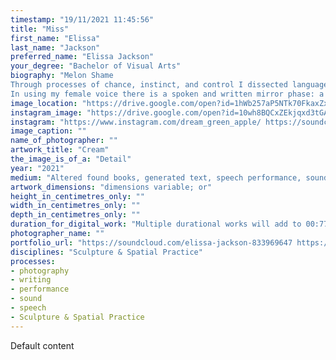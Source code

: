 ```yaml
---
timestamp: "19/11/2021 11:45:56"
title: "Miss"
first_name: "Elissa"
last_name: "Jackson"
preferred_name: "Elissa Jackson"
your_degree: "Bachelor of Visual Arts"
biography: "Melon Shame 
Through processes of chance, instinct, and control I dissected language through fictional texts written by male authors about female subjects into narrative strings and loops generating further texts of varied coherence. The meanings stay ambiguous which creates the insular malleability. There is a genealogy of texts informing further texts as they interact with each other creating an interrelated sense, to taste words and see thoughts in a shifting spectrum becoming an expanded synaesthesia. Conceptual cognates and sense cognates are generated through the materiality of language and selection of written flavours. The works live in oscillating physical, mental, aural, and digital spaces, and these mediums become spaces are transmuted.  
In using my female voice there is a spoken and written mirror phase: a female voice performing text generated from male authors, then read by a machine with an artificial male voice creating an interchange of the gendered voice."
image_location: "https://drive.google.com/open?id=1hWb257aP5NTk70FkaxZxEMVN0czq_PAF"
instagram_image: "https://drive.google.com/open?id=10wh8BQCxZEkjqxd3tGA9oSNG_i1_Mwtu"
instagram: "https://www.instagram.com/dream_green_apple/ https://soundcloud.com/elissa-jackson-833969647"
image_caption: ""
name_of_photographer: ""
artwork_title: "Cream"
the_image_is_of_a: "Detail"
year: "2021"
medium: "Altered found books, generated text, speech performance, sound recording, polaroid, instax, and digital photography"
artwork_dimensions: "dimensions variable; or"
height_in_centimetres_only: ""
width_in_centimetres_only: ""
depth_in_centimetres_only: ""
duration_for_digital_work: "Multiple durational works will add to 00:77:40"
photographer_name: ""
portfolio_url: "https://soundcloud.com/elissa-jackson-833969647 https://www.instagram.com/dream_green_apple/"
disciplines: "Sculpture & Spatial Practice"
processes:
- photography
- writing
- performance
- sound
- speech
- Sculpture & Spatial Practice
---
```


Default content
